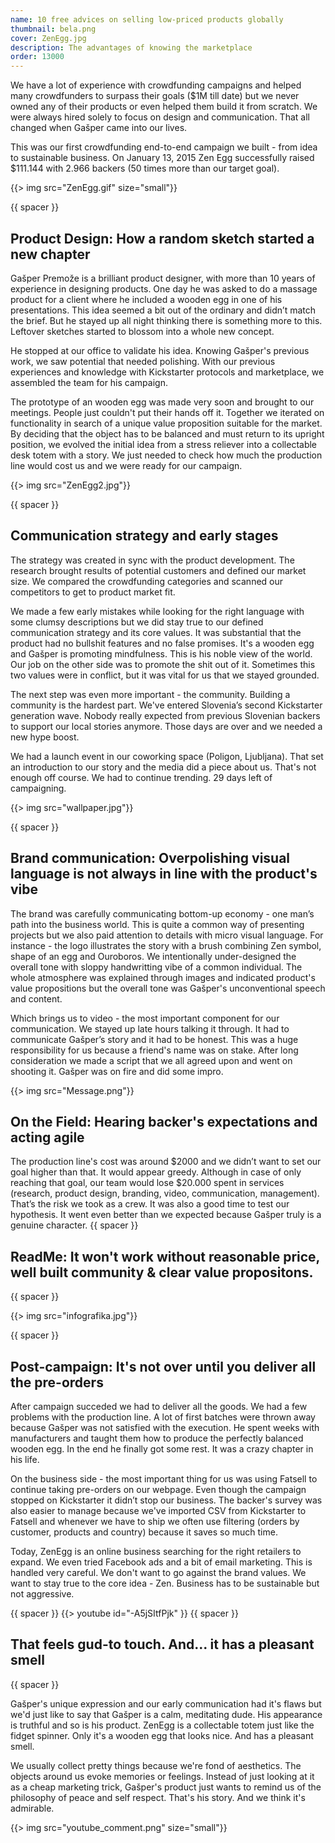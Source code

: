 ```yaml
---
name: 10 free advices on selling low-priced products globally
thumbnail: bela.png
cover: ZenEgg.jpg
description: The advantages of knowing the marketplace
order: 13000
---
```


We have a lot of experience with crowdfunding campaigns and helped many crowdfunders to surpass their goals ($1M till date) but we never owned any of their products or even helped them build it from scratch. We were always hired solely to focus on design and communication. That all changed when Gašper came into our lives.

This was our first crowdfunding end-to-end campaign we built - from idea to sustainable business. On January 13, 2015 Zen Egg successfully raised $111.144 with 2.966 backers (50 times more than our target goal). 

{{> img src="ZenEgg.gif" size="small"}}

{{ spacer }}

## Product Design: How a random sketch started a new chapter

Gašper Premože is a brilliant product designer, with more than 10 years of experience in designing products. One day he was asked to do a massage product for a client where he included a wooden egg in one of his presentations. This idea seemed a bit out of the ordinary and didn’t match the brief. But he stayed up all night thinking there is something more to this. Leftover sketches started to blossom into a whole new concept.

He stopped at our office to validate his idea. Knowing Gašper's previous work, we saw potential that needed polishing. With our previous experiences and knowledge with Kickstarter protocols and marketplace, we assembled the team for his campaign.

The prototype of an wooden egg was made very soon and brought to our meetings. People just couldn't put their hands off it. Together we iterated on functionality in search of a unique value proposition suitable for the market. By deciding that the object has to be balanced and must return to its upright position, we evolved the initial idea from a stress reliever into a collectable desk totem with a story. We just needed to check how much the production line would cost us and we were ready for our campaign.

{{> img src="ZenEgg2.jpg"}}

{{ spacer }}

## Communication strategy and early stages

The strategy was created in sync with the product development. The research brought results of potential customers and defined our market size. We compared the crowdfunding categories and scanned our competitors to get to product market fit. 

We made a few early mistakes while looking for the right language with some clumsy descriptions but we did stay true to our defined communication strategy and its core values. It was substantial that the product had no bullshit features and no false promises. It's a wooden egg and Gašper is promoting mindfulness. This is his noble view of the world. Our job on the other side was to promote the shit out of it. Sometimes this two values were in conflict, but it was vital for us that we stayed grounded.

The next step was even more important - the community. Building a community is the hardest part. We've entered Slovenia’s second Kickstarter generation wave. Nobody really expected from previous Slovenian backers to support our local stories anymore. Those days are over and we needed a new hype boost.

We had a launch event in our coworking space (Poligon, Ljubljana). That set an introduction to our story and the media did a piece about us. That's not enough off course. We had to continue trending. 29 days left of campaigning.

{{> img src="wallpaper.jpg"}}


{{ spacer }}

## Brand communication: Overpolishing visual language is not always in line with the product's vibe 

The brand was carefully communicating bottom-up economy - one man’s path into the business world. This is quite a common way of presenting projects but we also paid attention to details with micro visual language. For instance - the logo illustrates the story with a brush combining Zen symbol, shape of an egg and Ouroboros. We intentionally under-designed the overall tone with sloppy handwritting vibe of a common individual. The whole atmosphere was explained through images and indicated product's value propositions but the overall tone was Gašper's unconventional speech and content.

Which brings us to video - the most important component for our communication. We stayed up late hours talking it through. It had to communicate Gašper’s story and it had to be honest. This was a huge responsibility for us because a friend's name was on stake. After long consideration we made a script that we all agreed upon and went on shooting it. Gašper was on fire and did some impro.

{{> img src="Message.png"}}

## On the Field: Hearing backer's expectations and acting agile


The production line's cost was around $2000 and we didn’t want to set our goal higher than that. It would appear greedy. Although in case of only reaching that goal, our team would lose $20.000 spent in services (research, product design, branding, video, communication, management). That’s the risk we took as a crew. It was also a good time to test our hypothesis. It went even better than we expected because Gašper truly is a genuine character.
{{ spacer }}

## ReadMe: It won't work without reasonable price, well built community & clear value propositons.
{{ spacer }}

{{> img src="infografika.jpg"}}

{{ spacer }}



## Post-campaign: It's not over until you deliver all the pre-orders

After campaign succeded we had to deliver all the goods. We had a few problems with the production line. A lot of first batches were thrown away because Gašper was not satisfied with the execution. He spent weeks with manufacturers and taught them how to produce the perfectly balanced wooden egg. In the end he finally got some rest. It was a crazy chapter in his life.

On the business side - the most important thing for us was using Fatsell to continue taking pre-orders on our webpage. Even though the campaign stopped on Kickstarter it didn’t stop our business. The backer's survey was also easier to manage because we've imported CSV from Kickstarter to Fatsell and whenever we have to ship we often use filtering (orders by customer, products and country) because it saves so much time.

Today, ZenEgg is an online business searching for the right retailers to expand. We even tried Facebook ads and a bit of email marketing. This is handled very careful. We don't want to go against the brand values. We want to stay true to the core idea - Zen. Business has to be sustainable but not aggressive.

{{ spacer }}
{{> youtube id="-A5jSItfPjk" }}
{{ spacer }}

## That feels gud-to touch. And... it has a pleasant smell
{{ spacer }}

Gašper's unique expression and our early communication had it's flaws but we'd just like to say that Gašper is a calm, meditating dude. His appearance is truthful and so is his product. ZenEgg is a collectable totem just like the fidget spinner. Only it's a wooden egg that looks nice. And has a pleasant smell.

We usually collect pretty things because we're fond of aesthetics. The objects around us evoke memories or feelings. Instead of just looking at it as a cheap marketing trick, Gašper's product just wants to remind us of the philosophy of peace and self respect. That's his story. And we think it's admirable. 


{{> img src="youtube_comment.png" size="small"}}
